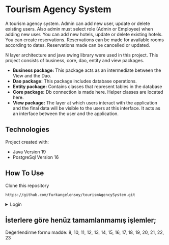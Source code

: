 # Tourism Agency System
A tourism agency system. Admin can add new user, update or delete existing users. Also admin must select role (Admin or Employee) when adding new user. 
You can add new hotels, update or delete existing hotels.
You can create reservations. 
Reservations can be made for available rooms according to dates. Reservations made can be cancelled or updated.

N layer architecture and java swing library were used in this project. This project consists of business, core, dao, entity and view packages. 
* **Business package:** This package acts as an intermediate between the View and the Dao.
* **Dao package:** This package includes database operations.
* **Entity package:** Contains classes that represent tables in the database
* **Core package:**  Db connection is made here. Helper classes are located here.
* **View package:** The layer at which users interact with the application and the final data will be visible to the users at this interface. It acts as an interface between the user and the application.

## Technologies
Project created with:
* Java Version 19
* PostgreSql Version 16

## How To Use
Clone this repository
```shell
https://github.com/furkangelensoy/tourismAgencySystem.git
```

<details close>
<summary>Login</summary>
<br>

* You can login with username = "admin", password = "123" as administrator. Also if you want you can login with username = "user" password = "123" as employee.

</details>


## İsterlere göre henüz tamamlanmamış işlemler;
Değerlendirme formu madde: 8, 10, 11, 12, 13, 14, 15, 16, 17, 18, 19, 20, 21, 22, 23
